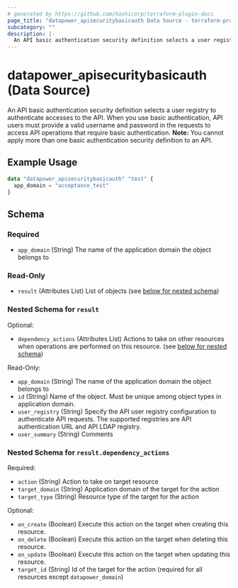 ```yaml
---
# generated by https://github.com/hashicorp/terraform-plugin-docs
page_title: "datapower_apisecuritybasicauth Data Source - terraform-provider-datapower"
subcategory: ""
description: |-
  An API basic authentication security definition selects a user registry to authenticate accesses to the API. When you use basic authentication, API users must provide a valid username and password in the requests to access API operations that require basic authentication. Note: You cannot apply more than one basic authentication security definition to an API.
---
```


# datapower_apisecuritybasicauth (Data Source)

An API basic authentication security definition selects a user registry to authenticate accesses to the API. When you use basic authentication, API users must provide a valid username and password in the requests to access API operations that require basic authentication. <b>Note:</b> You cannot apply more than one basic authentication security definition to an API.

## Example Usage

```terraform
data "datapower_apisecuritybasicauth" "test" {
  app_domain = "acceptance_test"
}
```

<!-- schema generated by tfplugindocs -->
## Schema

### Required

- `app_domain` (String) The name of the application domain the object belongs to

### Read-Only

- `result` (Attributes List) List of objects (see [below for nested schema](#nestedatt--result))

<a id="nestedatt--result"></a>
### Nested Schema for `result`

Optional:

- `dependency_actions` (Attributes List) Actions to take on other resources when operations are performed on this resource. (see [below for nested schema](#nestedatt--result--dependency_actions))

Read-Only:

- `app_domain` (String) The name of the application domain the object belongs to
- `id` (String) Name of the object. Must be unique among object types in application domain.
- `user_registry` (String) Specify the API user registry configuration to authenticate API requests. The supported registries are API authentication URL and API LDAP registry.
- `user_summary` (String) Comments

<a id="nestedatt--result--dependency_actions"></a>
### Nested Schema for `result.dependency_actions`

Required:

- `action` (String) Action to take on target resource
- `target_domain` (String) Application domain of the target for the action
- `target_type` (String) Resource type of the target for the action

Optional:

- `on_create` (Boolean) Execute this action on the target when creating this resource.
- `on_delete` (Boolean) Execute this action on the target when deleting this resource.
- `on_update` (Boolean) Execute this action on the target when updating this resource.
- `target_id` (String) Id of the target for the action (required for all resources except `datapower_domain`)
